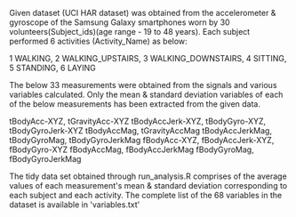 Given dataset (UCI HAR dataset) was obtained from the accelerometer & gyroscope of the Samsung Galaxy smartphones worn by 30 volunteers(Subject_ids)(age range - 19 to 48 years).
Each subject performed 6 activities (Activity_Name) as below: 

1 WALKING, 2 WALKING_UPSTAIRS, 3 WALKING_DOWNSTAIRS, 4 SITTING, 5 STANDING, 6 LAYING

The below 33 measurements were obtained from the signals and various variables calculated. Only the mean & standard deviation variables of each of the below measurements has been extracted from the given data. 

tBodyAcc-XYZ, tGravityAcc-XYZ
tBodyAccJerk-XYZ, tBodyGyro-XYZ, tBodyGyroJerk-XYZ 
tBodyAccMag, tGravityAccMag
tBodyAccJerkMag, tBodyGyroMag, tBodyGyroJerkMag
fBodyAcc-XYZ, fBodyAccJerk-XYZ, fBodyGyro-XYZ
fBodyAccMag, fBodyAccJerkMag
fBodyGyroMag, fBodyGyroJerkMag

The tidy data set obtained through run_analysis.R comprises of the average values of each measurement's mean & standard deviation corresponding to each subject and each activity. 
The complete list of the 68 variables in the dataset is available in 'variables.txt'
